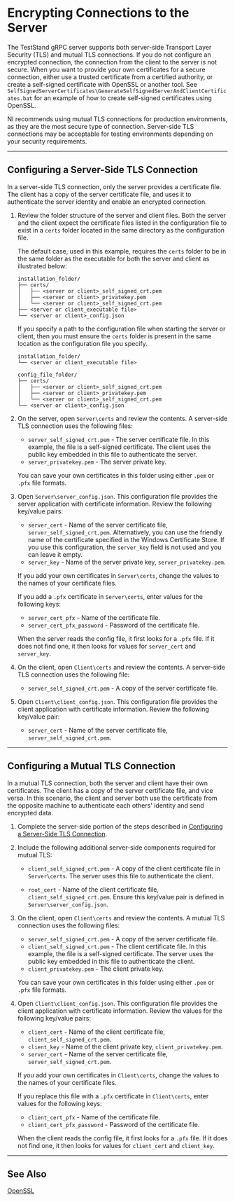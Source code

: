 # Encrypting Connections to the Server
The TestStand gRPC server supports both server-side Transport Layer Security (TLS) and mutual TLS connections. If you do not configure an encrypted connection, the connection from the client to the server is not secure. When you want to provide your own certificates for a secure connection, either use a trusted certificate from a certified authority, or create a self-signed certificate with OpenSSL or another tool. See `SelfSignedServerCertificates\GenerateSelfSignedServerAndClientCertificates.bat` for an example of how to create self-signed certificates using OpenSSL.

NI recommends using mutual TLS connections for production environments, as they are the most secure type of connection. Server-side TLS connections may be acceptable for testing environments depending on your security requirements.

---

## Configuring a Server-Side TLS Connection
In a server-side TLS connection, only the server provides a certificate file. The client has a copy of the server certificate file, and uses it to authenticate the server identity and enable an encrypted connection.

1. Review the folder structure of the server and client files. Both the server and the client expect the certificate files listed in the configuration file to exist in a `certs` folder located in the same directory as the configuration file.

    The default case, used in this example, requires the `certs` folder to be in the same folder as the executable for both the server and client as illustrated below:
    ```
    installation_folder/
    ├── certs/
    │   ├── <server or client>_self_signed_crt.pem
    │   ├── <server or client>_privatekey.pem
    │   └── <server or client>_self_signed_crt.pem
    ├── <server or client_executable file>
    └── <server or client>_config.json
    ```

    If you specify a path to the configuration file when starting the server or client, then you must ensure the `certs` folder is present in the same location as the configuration file you specify. 
    ```
    installation_folder/
    └── <server or client_executable file>

    config_file_folder/
    ├── certs/
    │   ├── <server or client>_self_signed_crt.pem
    │   ├── <server or client>_privatekey.pem
    │   └── <server or client>_self_signed_crt.pem
    └── <server or client>_config.json
    ```


2. On the server, open `Server\certs` and review the contents. A server-side TLS connection uses the following files:
    - `server_self_signed_crt.pem` - The server certificate file. In this example, the file is a self-signed certificate. The client uses the public key embedded in this file to authenticate the server.
    - `server_privatekey.pem` - The server private key.
    
    You can save your own certificates in this folder using either `.pem` or `.pfx` file formats.

2. Open `Server\server_config.json`. This configuration file provides the server application with certificate information. Review the following key/value pairs:
    - `server_cert` - Name of the server certificate file, `server_self_signed_crt.pem`. Alternatively, you can use the friendly name of the certificate specified in the Windows Certificate Store. If you use this configuration, the `server_key` field is not used and you can leave it empty.
    - `server_key` - Name of the server private key, `server_privatekey.pem`. 
    
    If you add your own certificates in `Server\certs`, change the values to the names of your certificate files.
    
    If you add a `.pfx` certificate in `Server\certs`, enter values for the following keys:
    - `server_cert_pfx` - Name of the certificate file.
    - `server_cert_pfx_password` - Password of the certificate file.

    When the server reads the config file, it first looks for a `.pfx` file. If it does not find one, it then looks for values for `server_cert` and `server_key`. 

3. On the client, open `Client\certs` and review the contents. A server-side TLS connection uses the following file:
    - `server_self_signed_crt.pem` - A copy of the server certificate file.

4. Open `Client\client_config.json`. This configuration file provides the client application with certificate information. Review the following key/value pair:
    - `server_cert` - Name of the server certificate file, `server_self_signed_crt.pem`. 

---

## Configuring a Mutual TLS Connection
In a mutual TLS connection, both the server and client have their own certificates. The client has a copy of the server certificate file, and vice versa. In this scenario, the client and server both use the certificate from the opposite machine to authenticate each others' identity and send encrypted data. 

1. Complete the server-side portion of the steps described in [Configuring a Server-Side TLS Connection](#configuring-a-server-side-tls-connection). 

2. Include the following additional server-side components required for mutual TLS: 

    - `client_self_signed_crt.pem` - A copy of the client certificate file in `Server\certs`. The server uses this file to authenticate the client.

    - `root_cert` - Name of the client certificate file, `client_self_signed_crt.pem`. Ensure this key/value pair is defined in `Server\server_config.json`.

2. On the client, open `Client\certs` and review the contents. A mutual TLS connection uses the following files:
    - `server_self_signed_crt.pem` - A copy of the server certificate file.
    - `client_self_signed_crt.pem` - The client certificate file. In this example, the file is a self-signed certificate. The server uses the public key embedded in this file to authenticate the client.
    - `client_privatekey.pem` - The client private key.
    
    You can save your own certificates in this folder using either `.pem` or `.pfx` file formats.

3. Open `Client\client_config.json`. This configuration file provides the client application with certificate information. Review the values for the following key/value pairs:
    - `client_cert` - Name of the client certificate file, `client_self_signed_crt.pem`.
    - `client_key` - Name of the client private key, `client_privatekey.pem`.
    - `server_cert` - Name of the server certificate file, `server_self_signed_crt.pem`.
    
    If you add your own certificates in `Client\certs`, change the values to the names of your certificate files.

    If you replace this file with a `.pfx` certificate in `Client\certs`, enter values for the following keys:
    - `client_cert_pfx` - Name of the certificate file.
    - `client_cert_pfx_password` - Password of the certificate file.

    When the client reads the config file, it first looks for a `.pfx` file. If it does not find one, it then looks for values for `client_cert` and `client_key`. 

---

## See Also
[OpenSSL](https://www.openssl.org/)